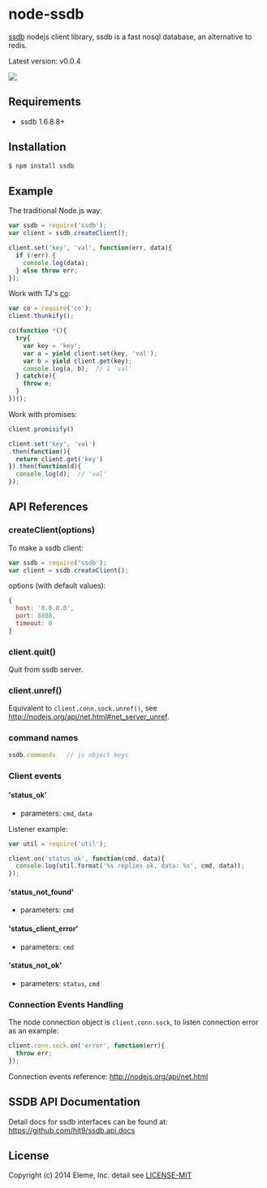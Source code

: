 node-ssdb
=========

[ssdb](https://github.com/ideawu/ssdb) nodejs client library,
ssdb is a fast nosql database, an alternative to redis.

Latest version: v0.0.4

![](https://api.travis-ci.org/eleme/node-ssdb.svg)

Requirements
-------------

- ssdb 1.6.8.8+

Installation
-------------

```bash
$ npm install ssdb
```

Example
--------

The traditional Node.js way:

```js
var ssdb = require('ssdb');
var client = ssdb.createClient();

client.set('key', 'val', function(err, data){
  if (!err) {
    console.log(data);
  } else throw err;
});
```

Work with TJ's [co](https://github.com/visionmedia/co):

```js
var co = require('co');
client.thunkify();

co(function *(){
  try{
    var key = 'key';
    var a = yield client.set(key, 'val');
    var b = yield client.get(key);
    console.log(a, b);  // 1 'val'
  } catch(e){
    throw e;
  }
})();
```

Work with promises:

```js
client.promisify()

client.set('key', 'val')
.then(function(){
  return client.get('key')
}).then(function(d){
  console.log(d);  // 'val'
});
```

API References
--------------

### createClient(options)

To make a ssdb client:

```js
var ssdb = require('ssdb');
var client = ssdb.createClient();
```

options (with default values):

```js
{
  host: '0.0.0.0',
  port: 8888,
  timeout: 0
}
```

### client.quit()

Quit from ssdb server.

### client.unref()

Equivalent to `client.conn.sock.unref()`, see http://nodejs.org/api/net.html#net_server_unref.

### command names

```js
ssdb.commands   // js object keys
```

### Client events

#### 'status_ok'

- parameters: `cmd`, `data`

Listener example:
```js
var util = require('util');

client.on('status_ok', function(cmd, data){
  console.log(util.format('%s replies ok, data: %s', cmd, data));
});
```

#### 'status_not_found'

- parameters: `cmd`

#### 'status_client_error'

- parameters: `cmd`

#### 'status_not_ok'

- parameters: `status`, `cmd`

### Connection Events Handling

The node connection object is `client.conn.sock`, to listen connection error as an example:

```js
client.conn.sock.on('error', function(err){
  throw err;
});
```

Connection events reference: http://nodejs.org/api/net.html

SSDB API Documentation
----------------------

Detail docs for ssdb interfaces can be found at: https://github.com/hit9/ssdb.api.docs

License
-------

Copyright (c) 2014 Eleme, Inc. detail see [LICENSE-MIT](./LICENSE-MIT)
